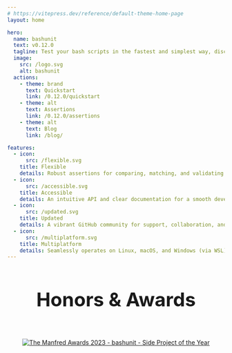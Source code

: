 ```yaml
---
# https://vitepress.dev/reference/default-theme-home-page
layout: home

hero:
  name: bashunit
  text: v0.12.0
  tagline: Test your bash scripts in the fastest and simplest way, discover the most modern bash testing library.
  image:
    src: /logo.svg
    alt: bashunit
  actions:
    - theme: brand
      text: Quickstart
      link: /0.12.0/quickstart
    - theme: alt
      text: Assertions
      link: /0.12.0/assertions
    - theme: alt
      text: Blog
      link: /blog/

features:
  - icon:
      src: /flexible.svg
    title: Flexible
    details: Robust assertions for comparing, matching, and validating results, ensuring thorough testing of your codebase.
  - icon:
      src: /accessible.svg
    title: Accessible
    details: An intuitive API and clear documentation for a smooth developer experience, reducing testing complexity.
  - icon:
      src: /updated.svg
    title: Updated
    details: A vibrant GitHub community for support, collaboration, and continuous library enhancement. Join forces with like-minded developers.
  - icon:
      src: /multiplatform.svg
    title: Multiplatform
    details: Seamlessly operates on Linux, macOS, and Windows (via WSL), facilitating a consistent testing environment across major platforms.
---
```


<ProductHuntBanner />

<h2 class="home__award-title">Honors & Awards</h2>

<div class="home__award-container">
  <a
    href="https://twitter.com/getmanfred/status/1737191954289487900"
    target="_blank"
  >
    <img
      src="/awards/manfred-2023.jpg"
      alt="The Manfred Awards 2023 - bashunit - Side Project of the Year"
    />
  </a>
</div>

<script setup lang="ts">
import { onMounted } from 'vue';
import VanillaTilt from 'vanilla-tilt';
import ProductHuntBanner from "./ProductHuntBanner.vue";

onMounted(() => {
  const heroImage = document.querySelector('.VPHero .VPImage');

  VanillaTilt.init(heroImage, {
    'full-page-listening': true,
    reverse: true,
    gyroscope: false
  });
});
</script>

<style scoped>
.home__award-title {
  text-align: center;
  margin: 4rem 0;
  font-size: 2.75rem;
}

.home__award-container {
  display: grid;
  justify-content: center;
}
</style>
